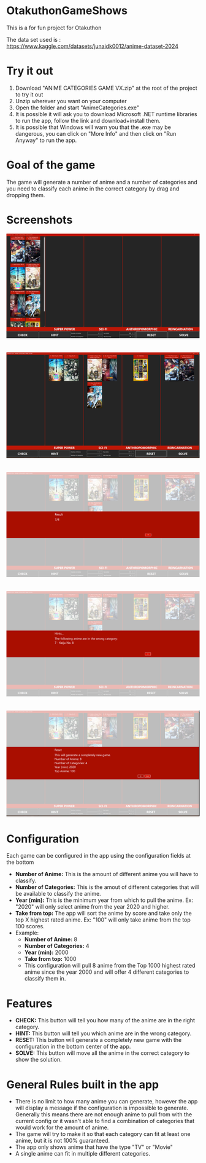# OtakuthonGameShows

This is a for fun project for Otakuthon

The data set used is : https://www.kaggle.com/datasets/junaidk0012/anime-dataset-2024

# Try it out
1. Download "ANIME CATEGORIES GAME VX.zip" at the root of the project to try it out
1. Unzip wherever you want on your computer
1. Open the folder and start "AnimeCategories.exe"
1. It is possible it will ask you to download Microsoft .NET runtime libraries to run the app, follow the link and download+install them.
1. It is possible that Windows will warn you that the .exe may be dangerous, you can click on "More Info" and then click on "Run Anyway" to run the app.

# Goal of the game
The game will generate a number of anime and a number of categories and you need to classify each anime in the correct category by drag and dropping them.

# Screenshots
![](./screenshots/screenshot1.png)<br/><br/><br/>
![](./screenshots/screenshot2.png)<br/><br/><br/>
![](./screenshots/screenshot3.png)<br/><br/><br/>
![](./screenshots/screenshot4.png)<br/><br/><br/>
![](./screenshots/screenshot5.png)

# Configuration
Each game can be configured in the app using the configuration fields at the bottom
* **Number of Anime:** This is the amount of different anime you will have to classify.
* **Number of Categories:** This is the amout of different categories that will be available to classify the anime.
* **Year (min):** This is the minimum year from which to pull the anime. Ex: "2020" will only select anime from the year 2020 and higher.
* **Take from top:** The app will sort the anime by score and take only the top X highest rated anime. Ex: "100" will only take anime from the top 100 scores.
* Example:
    * **Number of Anime:** 8
    * **Number of Categories:** 4
    * **Year (min):** 2000
    * **Take from top:** 1000
    * This configuration will pull 8 anime from the Top 1000 highest rated anime since the year 2000 and will offer 4 different categories to classify them in.

# Features
* **CHECK:** This button will tell you how many of the anime are in the right category.
* **HINT:** This button will tell you which anime are in the wrong category.
* **RESET:** This button will generate a completely new game with the configuration in the bottom center of the app.
* **SOLVE:** This button will move all the anime in the correct category to show the solution.

# General Rules built in the app
* There is no limit to how many anime you can generate, however the app will display a message if the configuration is impossible to generate. Generally this means there are not enough anime to pull from with the current config or it wasn't able to find a combination of categories that would work for the amount of anime.
* The game will try to make it so that each category can fit at least one anime, but it is not 100% guaranteed.
* The app only shows anime that have the type "TV" or "Movie"
* A single anime can fit in multiple different categories.

